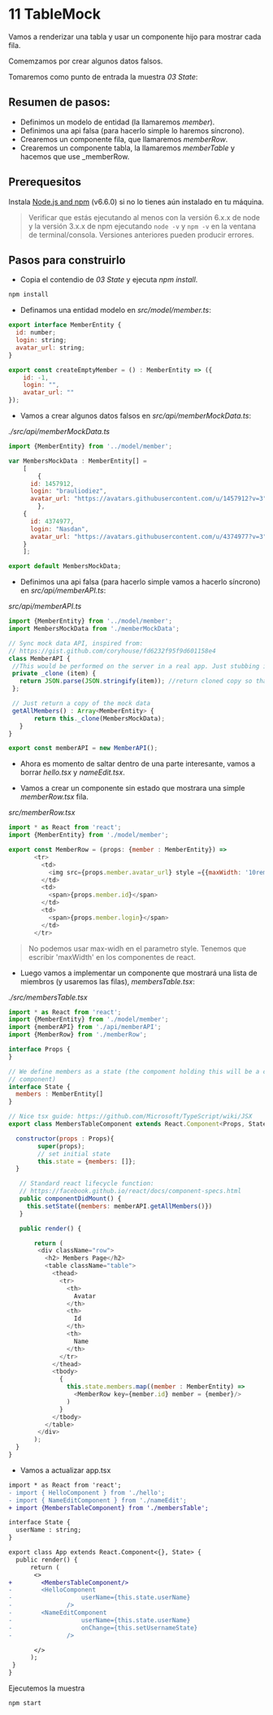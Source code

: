 # 11 TableMock

Vamos a renderizar una tabla y usar un componente hijo para mostrar cada fila.

Comemzamos por crear algunos datos falsos.

Tomaremos como punto de entrada la muestra _03 State_:

## Resumen de pasos:

- Definimos un modelo de entidad (la llamaremos _member_).
- Definimos una api falsa (para hacerlo simple lo haremos síncrono).
- Crearemos un componente fila, que llamaremos _memberRow_.
- Crearemos un componente tabla, la llamaremos _memberTable_ y hacemos que use  _memberRow.

## Prerequesitos

Instala [Node.js and npm](https://nodejs.org/en/) (v6.6.0) si no lo tienes aún instalado en tu máquina.

> Verificar que estás ejecutando al menos con la versión 6.x.x de node y la versión 3.x.x de npm ejecutando `node -v` y `npm -v` en la ventana de terminal/consola. Versiones anteriores pueden producir errores.

## Pasos para construirlo

- Copia el contendio de _03 State_ y ejecuta _npm install_.

```cmd
npm install
```

- Definamos una entidad modelo en _src/model/member.ts_:

```javascript
export interface MemberEntity {
  id: number;
  login: string;
  avatar_url: string;
}

export const createEmptyMember = () : MemberEntity => ({
    id: -1,
    login: "",
    avatar_url: ""
});
```

- Vamos a crear algunos datos falsos en _src/api/memberMockData.ts_:

_./src/api/memberMockData.ts_

```javascript
import {MemberEntity} from '../model/member';

var	MembersMockData : MemberEntity[] =
	[
		{
      id: 1457912,
      login: "brauliodiez",
      avatar_url: "https://avatars.githubusercontent.com/u/1457912?v=3"
		},
    {
      id: 4374977,
      login: "Nasdan",
      avatar_url: "https://avatars.githubusercontent.com/u/4374977?v=3"
    }
	];

export default MembersMockData;
```

- Definimos una api falsa (para hacerlo simple vamos a hacerlo síncrono) en _src/api/memberAPI.ts_:

 _src/api/memberAPI.ts_

 ```javascript
import {MemberEntity} from '../model/member';
import MembersMockData from './memberMockData';

// Sync mock data API, inspired from:
// https://gist.github.com/coryhouse/fd6232f95f9d601158e4
class MemberAPI {
  //This would be performed on the server in a real app. Just stubbing in.
  private _clone (item) {
  	return JSON.parse(JSON.stringify(item)); //return cloned copy so that the item is passed by value instead of by reference
  };

  // Just return a copy of the mock data
  getAllMembers() : Array<MemberEntity> {
		return this._clone(MembersMockData);
	}
}

export const memberAPI = new MemberAPI();
```

- Ahora es momento de saltar dentro de una parte interesante, vamos a borrar _hello.tsx_ y _nameEdit.tsx_.

- Vamos a crear un componente sin estado que mostrara una simple _memberRow.tsx_ fila.

_src/memberRow.tsx_

```javascript
import * as React from 'react';
import {MemberEntity} from './model/member';

export const MemberRow = (props: {member : MemberEntity}) =>
       <tr>
         <td>
           <img src={props.member.avatar_url} style ={{maxWidth: '10rem'}}/>
         </td>
         <td>
           <span>{props.member.id}</span>
         </td>
         <td>
           <span>{props.member.login}</span>
         </td>
       </tr>
```

> No podemos usar max-widh en el parametro style. Tenemos que escribir 'maxWidth' en los componentes de react.

- Luego vamos a implementar un componente que mostrará una lista de miembros (y usaremos las filas), _membersTable.tsx_:

_./src/membersTable.tsx_

```javascript
import * as React from 'react';
import {MemberEntity} from './model/member';
import {memberAPI} from './api/memberAPI';
import {MemberRow} from './memberRow';

interface Props {
}

// We define members as a state (the compoment holding this will be a container
// component)
interface State {
  members : MemberEntity[]
}

// Nice tsx guide: https://github.com/Microsoft/TypeScript/wiki/JSX
export class MembersTableComponent extends React.Component<Props, State> {

  constructor(props : Props){
        super(props);
        // set initial state
        this.state = {members: []};
  }

   // Standard react lifecycle function:
   // https://facebook.github.io/react/docs/component-specs.html
   public componentDidMount() {
     this.setState({members: memberAPI.getAllMembers()})
   }

   public render() {

       return (
        <div className="row">
          <h2> Members Page</h2>
          <table className="table">
            <thead>
              <tr>
                <th>
                  Avatar
                </th>
                <th>
                  Id
                </th>
                <th>
                  Name
                </th>
              </tr>
            </thead>
            <tbody>
              {
                this.state.members.map((member : MemberEntity) =>
                  <MemberRow key={member.id} member = {member}/>
                )
              }
            </tbody>
          </table>
        </div>
       );
  }
}
```

- Vamos a actualizar app.tsx

```diff
import * as React from 'react';
- import { HelloComponent } from './hello';
- import { NameEditComponent } from './nameEdit';
+ import {MembersTableComponent} from './membersTable';

interface State {
  userName : string;
}

export class App extends React.Component<{}, State> {
  public render() {
      return (
       <>
+        <MembersTableComponent/>
-        <HelloComponent 
-					userName={this.state.userName} 
-				/>
-        <NameEditComponent 
-					userName={this.state.userName} 
-					onChange={this.setUsernameState} 
-				/>

       </>
      );
 }
}

```

Ejecutemos la muestra

```
npm start
```
